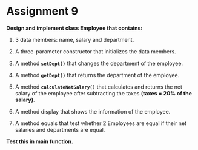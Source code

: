 # Assignment 9

**Design and implement class Employee that contains:**

1. 3 data members: name, salary and department.

2. A three-parameter constructor that initializes the data members.

3. A method **`setDept()`** that changes the department of the employee.

4. A method **`getDept()`** that returns the department of the employee.

5. A method **`calculateNetSalary()`** that calculates and returns the net salary of the employee after subtracting the taxes **(taxes = 20% of the salary)**.

6. A method display that shows the information of the employee.

7. A method equals that test whether 2 Employees are equal if their net salaries and departments are equal.

**Test this in main function.**




